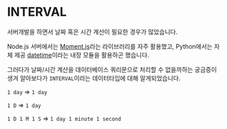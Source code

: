 # INTERVAL

서버개발을 하면서 날짜 혹은 시간 계산이 필요한 경우가 많았습니다. 

Node.js 서버에서는 [Moment.js](https://momentjs.com/)라는 라이브러리를 자주 활용했고, Python에서는 자체 제공 [datetime](https://docs.python.org/ko/3/library/datetime.html)이라는 내장 모듈을 활용하곤 했습니다.

그러다가 날짜/시간 계산을 데이터베이스 쿼리문으로 처리할 수 없을까하는 궁금증이 생겨 알아보다가 `INTERVAL`이라는 데이터타입에 대해 알게되었습니다.

`1 day` => `1 day`

`1 D` => `1 day`

`1 D 1 M 1 S` => `1 day 1 minute 1 second`


